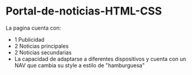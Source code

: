 # Portal-de-noticias-HTML-CSS
La pagina cuenta con:
- 1 Publicidad
- 2 Noticias principales
- 2 Noticias secundarias
- La capacidad de adaptarse a diferentes dispositivos y cuenta con un NAV que cambia su style a estilo de "hamburguesa"
